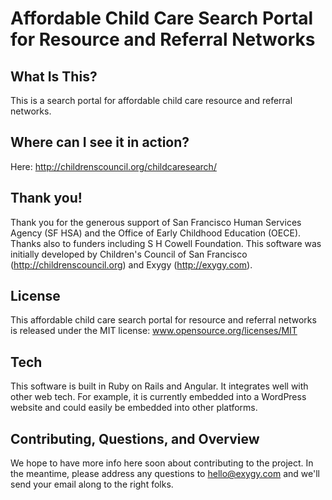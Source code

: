 Affordable Child Care Search Portal for Resource and Referral Networks
==================================================

What Is This?
--------------------------------------
This is a search portal for affordable child care resource and referral networks.

Where can I see it in action?
--------------------------------------
Here: http://childrenscouncil.org/childcaresearch/

Thank you!
--------------------------------------
Thank you for the generous support of San Francisco Human Services Agency (SF HSA) and the Office of Early Childhood Education (OECE). Thanks also to funders including S H Cowell Foundation.  This software was initially developed by Children's Council of San Francisco (http://childrenscouncil.org) and Exygy (http://exygy.com).

License
--------------------------------------
This affordable child care search portal for resource and referral networks is released under the MIT license:
www.opensource.org/licenses/MIT

Tech
--------------------------------------
This software is built in Ruby on Rails and Angular. It integrates well with other web tech. For example, it is currently embedded into a WordPress website and could easily be embedded into other platforms.

Contributing, Questions, and Overview
--------------------------------------
We hope to have more info here soon about contributing to the project. In the meantime, please address any questions to hello@exygy.com and we'll send your email along to the right folks.
